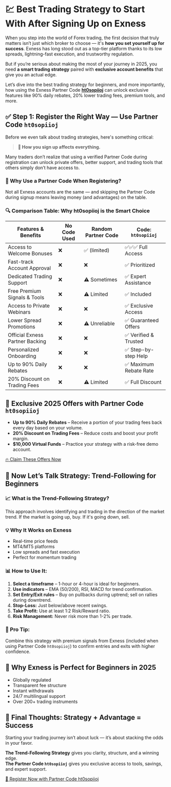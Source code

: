 <h1>💹 Best Trading Strategy to Start With After Signing Up on Exness</h1>
  <p>When you step into the world of Forex trading, the first decision that truly matters isn’t just which broker to choose — it's <strong>how you set yourself up for success</strong>. Exness has long stood out as a top-tier platform thanks to its low spreads, lightning-fast execution, and trustworthy regulation.</p>
  <p>But if you’re serious about making the most of your journey in 2025, you need <strong>a smart trading strategy</strong> paired with <strong>exclusive account benefits</strong> that give you an actual edge.</p>
  <p>Let’s dive into the best trading strategy for beginners, and more importantly, how using the Exness Partner Code <strong><a href="https://one.exnesstrack.org/a/ht0sopiioj" target="_blank">ht0sopiioj</a></strong> can unlock exclusive features like 90% daily rebates, 20% lower trading fees, premium tools, and more.</p>
  <h2>✅ Step 1: Register the Right Way — Use Partner Code <code>ht0sopiioj</code></h2>
  <p>Before we even talk about trading strategies, here's something critical:</p>
  <blockquote><strong>🔑 How you sign up affects everything.</strong></blockquote>
  <p>Many traders don’t realize that using a verified Partner Code during registration can unlock private offers, better support, and trading tools that others simply don’t have access to.</p>
  <h3>🧾 Why Use a Partner Code When Registering?</h3>
  <p>Not all Exness accounts are the same — and skipping the Partner Code during signup means leaving money (and advantages) on the table.</p>
  <h3>🔍 Comparison Table: Why ht0sopiioj is the Smart Choice</h3>
  <table>
    <thead>
      <tr>
        <th>Features & Benefits</th>
        <th>No Code Used</th>
        <th>Random Partner Code</th>
        <th>Code: <code>ht0sopiioj</code></th>
      </tr>
    </thead>
    <tbody>
      <tr><td>Access to Welcome Bonuses</td><td>❌</td><td>✅ (limited)</td><td>✅✅✅ Full Access</td></tr>
      <tr><td>Fast-track Account Approval</td><td>❌</td><td>❌</td><td>✅ Prioritized</td></tr>
      <tr><td>Dedicated Trading Support</td><td>❌</td><td>⚠️ Sometimes</td><td>✅ Expert Assistance</td></tr>
      <tr><td>Free Premium Signals & Tools</td><td>❌</td><td>⚠️ Limited</td><td>✅ Included</td></tr>
      <tr><td>Access to Private Webinars</td><td>❌</td><td>❌</td><td>✅ Exclusive Access</td></tr>
      <tr><td>Lower Spread Promotions</td><td>❌</td><td>⚠️ Unreliable</td><td>✅ Guaranteed Offers</td></tr>
      <tr><td>Official Exness Partner Backing</td><td>❌</td><td>❌</td><td>✅ Verified & Trusted</td></tr>
      <tr><td>Personalized Onboarding</td><td>❌</td><td>❌</td><td>✅ Step-by-step Help</td></tr>
      <tr><td>Up to 90% Daily Rebates</td><td>❌</td><td>❌</td><td>✅ Maximum Rebate Rate</td></tr>
      <tr><td>20% Discount on Trading Fees</td><td>❌</td><td>⚠️ Limited</td><td>✅ Full Discount</td></tr>
    </tbody>
  </table>
  <h2>🎁 Exclusive 2025 Offers with Partner Code <code>ht0sopiioj</code></h2>
  <ul>
    <li><strong>Up to 90% Daily Rebates</strong> – Receive a portion of your trading fees back every day based on your volume.</li>
    <li><strong>20% Discount on Trading Fees</strong> – Reduce costs and boost your profit margin.</li>
    <li><strong>$10,000 Virtual Funds</strong> – Practice your strategy with a risk-free demo account.</li>
  </ul>
  <a href="https://one.exnesstrack.org/a/ht0sopiioj" class="cta-button" target="_blank">🔥 Claim These Offers Now</a>
  <h2>🎯 Now Let’s Talk Strategy: Trend-Following for Beginners</h2>
  <h3>📈 What is the Trend-Following Strategy?</h3>
  <p>This approach involves identifying and trading in the direction of the market trend. If the market is going up, buy. If it's going down, sell.</p>
  <h3>💡 Why It Works on Exness</h3>
  <ul>
    <li>Real-time price feeds</li>
    <li>MT4/MT5 platforms</li>
    <li>Low spreads and fast execution</li>
    <li>Perfect for momentum trading</li>
  </ul>
  <h3>📊 How to Use It:</h3>
  <ol>
    <li><strong>Select a timeframe</strong> – 1-hour or 4-hour is ideal for beginners.</li>
    <li><strong>Use indicators</strong> – EMA (50/200), RSI, MACD for trend confirmation.</li>
    <li><strong>Set Entry/Exit rules</strong> – Buy on pullbacks during uptrend; sell on rallies during downtrend.</li>
    <li><strong>Stop-Loss:</strong> Just below/above recent swings.</li>
    <li><strong>Take Profit:</strong> Use at least 1:2 Risk/Reward ratio.</li>
    <li><strong>Risk Management:</strong> Never risk more than 1-2% per trade.</li>
  </ol>
  <h3>🧠 Pro Tip:</h3>
  <p>Combine this strategy with premium signals from Exness (included when using Partner Code <code>ht0sopiioj</code>) to confirm entries and exits with higher confidence.</p>
  <h2>🚀 Why Exness is Perfect for Beginners in 2025</h2>
  <ul>
    <li>Globally regulated</li>
    <li>Transparent fee structure</li>
    <li>Instant withdrawals</li>
    <li>24/7 multilingual support</li>
    <li>Over 200+ trading instruments</li>
  </ul>
  <h2>📝 Final Thoughts: Strategy + Advantage = Success</h2>
  <p>Starting your trading journey isn’t about luck — it’s about stacking the odds in your favor.</p>
  <p><strong>The Trend-Following Strategy</strong> gives you clarity, structure, and a winning edge.<br>
  <strong>The Partner Code <code>ht0sopiioj</code></strong> gives you exclusive access to tools, savings, and expert support.</p>
  <a href="https://one.exnesstrack.org/a/ht0sopiioj" class="cta-button" target="_blank">🚀 Register Now with Partner Code ht0sopiioj</a>
</body>
</html>
